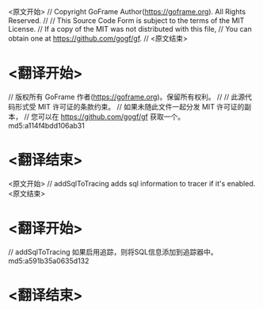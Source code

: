 
<原文开始>
// Copyright GoFrame Author(https://goframe.org). All Rights Reserved.
//
// This Source Code Form is subject to the terms of the MIT License.
// If a copy of the MIT was not distributed with this file,
// You can obtain one at https://github.com/gogf/gf.
//
<原文结束>

# <翻译开始>
// 版权所有 GoFrame 作者(https://goframe.org)。保留所有权利。
//
// 此源代码形式受 MIT 许可证的条款约束。
// 如果未随此文件一起分发 MIT 许可证的副本，
// 您可以在 https://github.com/gogf/gf 获取一个。 md5:a114f4bdd106ab31
# <翻译结束>


<原文开始>
// addSqlToTracing adds sql information to tracer if it's enabled.
<原文结束>

# <翻译开始>
// addSqlToTracing 如果启用追踪，则将SQL信息添加到追踪器中。 md5:a591b35a0635d132
# <翻译结束>

